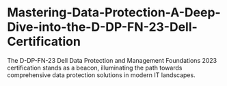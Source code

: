 # Mastering-Data-Protection-A-Deep-Dive-into-the-D-DP-FN-23-Dell-Certification
The D-DP-FN-23 Dell Data Protection and Management Foundations 2023 certification stands as a beacon, illuminating the path towards comprehensive data protection solutions in modern IT landscapes. 
